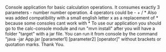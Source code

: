 Console application for basic calculation operations.
 It consumes exactly 3 parameters - number number operation.
 4 operators could be - + / *
 Also was added compatibility with a small english letter x as a replacement of * because some consoles cant work with *
 To use our application you should go to the calc-console module and run "mvn install" after you will have a folder "target" with a jar file.
 You can run it from console by the command "java -jar App.jar [parameter1] [parameter2] [operator]" without brackets or quotation marks.
 Thank You.